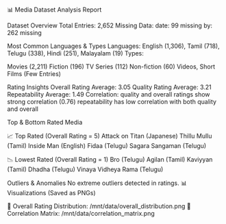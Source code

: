 📊 Media Dataset Analysis Report

Dataset Overview Total Entries: 2,652 Missing Data: date: 99 missing by: 262 missing

Most Common Languages & Types Languages: English (1,306), Tamil (718), Telugu (338), Hindi (251), Malayalam (19) Types:

Movies (2,211) Fiction (196) TV Series (112) Non-fiction (60) Videos, Short Films (Few Entries)

Rating Insights Overall Rating Average: 3.05 Quality Rating Average: 3.21 Repeatability Average: 1.49 Correlation: quality and overall ratings show strong correlation (0.76) repeatability has low correlation with both quality and overall

Top & Bottom Rated Media

📈 Top Rated (Overall Rating = 5) Attack on Titan (Japanese) Thillu Mullu (Tamil) Inside Man (English) Fidaa (Telugu) Sagara Sangaman (Telugu)

📉 Lowest Rated (Overall Rating = 1) Bro (Telugu) Agilan (Tamil) Kaviyyan (Tamil) Dhadha (Telugu) Vinaya Vidheya Rama (Telugu)

Outliers & Anomalies No extreme outliers detected in ratings.
📊 Visualizations (Saved as PNGs)

📌 Overall Rating Distribution: /mnt/data/overall_distribution.png 📌 Correlation Matrix: /mnt/data/correlation_matrix.png